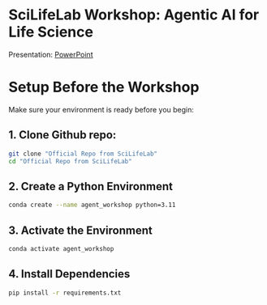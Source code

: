 # SciLifeLab Workshop: Agentic AI for Life Science

Presentation: [PowerPoint](https://1drv.ms/p/c/edc89288e35ae05d/EUIjZr76uqJOnr3y6P5ne6oBuKVCs968mVo5S7tJvrEt1w)


# Setup Before the Workshop

Make sure your environment is ready before you begin:

## 1. Clone Github repo: 
```bash
git clone "Official Repo from SciLifeLab"
cd "Official Repo from SciLifeLab"
```

## 2. Create a Python Environment

```bash
conda create --name agent_workshop python=3.11
```

## 3. Activate the Environment

```bash
conda activate agent_workshop
```

## 4. Install Dependencies

```bash
pip install -r requirements.txt
```



